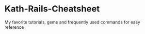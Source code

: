 # Kath-Rails-Cheatsheet
My favorite tutorials, gems and frequently used commands for easy reference
